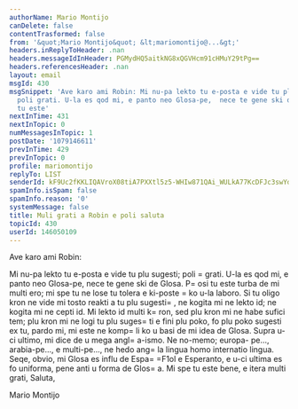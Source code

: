 ```yaml
---
authorName: Mario Montijo
canDelete: false
contentTrasformed: false
from: '&quot;Mario Montijo&quot; &lt;mariomontijo@...&gt;'
headers.inReplyToHeader: .nan
headers.messageIdInHeader: PGMydHQ5aitkNG8xQGVHcm91cHMuY29tPg==
headers.referencesHeader: .nan
layout: email
msgId: 430
msgSnippet: 'Ave karo ami Robin: Mi nu-pa lekto tu e-posta e vide tu plu sugesti;
  poli grati. U-la es qod mi, e panto neo Glosa-pe,  nece te gene ski de Glosa. Posi
  tu este'
nextInTime: 431
nextInTopic: 0
numMessagesInTopic: 1
postDate: '1079146611'
prevInTime: 429
prevInTopic: 0
profile: mariomontijo
replyTo: LIST
senderId: kF9Uc2fKKLIQAVroX08tiA7PXXtl5z5-WHIw871QAi_WULkA77KcDFJc3swYdIFgg-Z1DLtliJz2nUSWgMk82P3hJaRnG_b-hmcwGQ2M7g
spamInfo.isSpam: false
spamInfo.reason: '0'
systemMessage: false
title: Muli grati a Robin e poli saluta
topicId: 430
userId: 146050109
---
```


Ave karo ami Robin:

Mi nu-pa lekto tu e-posta e vide tu plu sugesti; poli =
grati. U-la es 
qod mi, e panto neo Glosa-pe,  nece te gene ski de Glosa. P=
osi tu 
este turba de mi multi ero; mi spe tu ne lose tu tolera e ki-poste =
ko 
u-la laboro. 
Si tu oligo kron ne vide mi tosto reakti a tu plu sugesti=
, ne kogita 
mi ne lekto id; ne kogita mi ne cepti id.  Mi lekto id multi k=
ron, 
sed plu kron mi ne habe sufici tem; plu kron mi ne logi tu plu 
suges=
ti e fini  plu poko,  fo plu poko sugesti ex tu, pardo mi, mi 
este ne komp=
li ko u basi de mi idea de Glosa.
Supra u-ci ultimo, mi dice de u mega angl=
a-ismo. Ne no-memo; europa-
pe..., arabia-pe..., e multi-pe..., ne hedo ang=
la lingua homo 
internatio lingua.
Seqe, obvio, mi Glosa es influ de Espa=
=F1ol e Esperanto, e u-ci ultima 
es fo uniforma, pene anti u forma de Glos=
a.
Mi spe tu este bene, e itera multi grati,
Saluta, 

Mario Montijo



